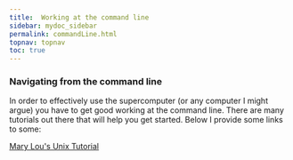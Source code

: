 ```yaml
---
title:  Working at the command line
sidebar: mydoc_sidebar
permalink: commandLine.html
topnav: topnav
toc: true
---
```


###  Navigating from the command line
In order to effectively use the supercomputer (or any computer I might
argue) you have to get good working at the command line.  There are
many tutorials out there that will help you get started.  Below I
provide some links to some:

[Mary Lou's Unix Tutorial][mlunixtutorial]


[mlunixtutorial]: https://rc.byu.edu/documentation/unix-tutorial/  